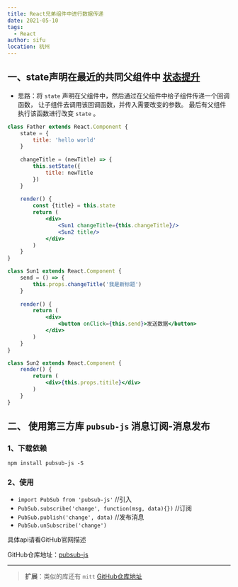 ```yaml
---
title: React兄弟组件中进行数据传递
date: 2021-05-10
tags:
  - React
author: sifu
location: 杭州
---
```


## 一、state声明在最近的共同父组件中  [状态提升](https://react.docschina.org/docs/lifting-state-up.html)

- 思路：将 `state` 声明在父组件中，然后通过在父组件中给子组件传递一个回调函数， 
  让子组件去调用该回调函数，并传入需要改变的参数。
  最后有父组件执行该函数进行改变 `state` 。

```jsx
class Father extends React.Component {
    state = {
        title: 'hello world'
    }
    
    changeTitle = (newTitle) => {
        this.setState({
            title: newTitle
        })
    }
    
    render() {
        const {title} = this.state
        return (
            <div>
                <Sun1 changeTitle={this.changeTitle}/>
                <Sun2 title/>
            </div>
        )
    }
}

class Sun1 extends React.Component {
    send = () => {
        this.props.changeTitle('我是新标题')
    }
    
    render() {
        return (
            <div>
                <button onClick={this.send}>发送数据</button>
            </div>
        )
    }
}

class Sun2 extends React.Component {
    render() {
        return (
            <div>{this.props.titile}</div>
        )
    }
}
```

## 二、 使用第三方库 `pubsub-js` 消息订阅-消息发布

### 1、下载依赖

```shell
npm install pubsub-js -S
```

### 2、使用
- `import PubSub from 'pubsub-js'`  //引入
- `PubSub.subscribe('change', function(msg, data){})` //订阅
- `PubSub.publish('change', data)` //发布消息
- `PubSub.unSubscribe('change')`

具体api请看GitHub官网描述

GitHub仓库地址：[pubsub-js](https://github.com/mroderick/PubSubJS)

---

> **扩展**：类似的库还有 `mitt` [GitHub仓库地址](https://github.com/developit/mitt)

<Vssue :title="$title" />
